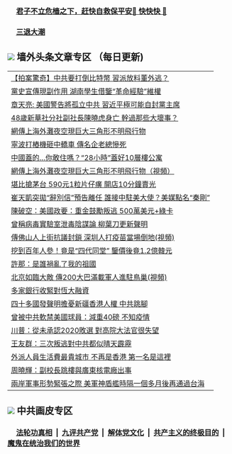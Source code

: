 
 ### &nbsp;&nbsp;&nbsp;&nbsp; [君子不立危樯之下，赶快自救保平安🍎 快快快 📩](https://github.com/pwgy/td/blob/master/README.md)

 ### &nbsp;&nbsp;&nbsp;&nbsp; [三退大潮](https://ww3.xkide.work/?key=zuuelqyfglsfjmgm&pin=65881581&ag=ogQuit&from=pw2) 

## <img src="https://img.icons8.com/cute-clipart/2x/circled-right.png"> 墙外头条文章专区 （每日更新)

<Table>
<tr><td colspan="2" align="left"><a href="https://wwc.cheuw.work/?ag=c1450368&key=kkpnxqzglkxtwqzb&from=pw2">【拍案驚奇】中共要打倒比特幣 習派放料董外逃？
</a></td></tr>
<tr><td colspan="2" align="left"><a href="https://wwc.cheuw.work/?ag=c1450336&key=kkpnxqzglkxtwqzb&from=pw2">黨史宣傳現副作用 湖南學生借鑒“革命經驗”維權
</a></td></tr>
<tr><td colspan="2" align="left"><a href="https://wwc.cheuw.work/?ag=c1450337&key=kkpnxqzglkxtwqzb&from=pw2">章天亮: 美國警告將孤立中共 習近平極可能自封黨主席
</a></td></tr>
<tr><td colspan="2" align="left"><a href="https://wwc.cheuw.work/?ag=c1450344&key=kkpnxqzglkxtwqzb&from=pw2">48歲新華社分社副社長陳曉虎身亡 幹過那些大壞事？
</a></td></tr>
<tr><td colspan="2" align="left"><a href="https://wwc.cheuw.work/?ag=c1450371&key=kkpnxqzglkxtwqzb&from=pw2">網傳上海外灘夜空現巨大三角形不明飛行物
</a></td></tr>
<tr><td colspan="2" align="left"><a href="https://wwc.cheuw.work/?ag=c1450338&key=kkpnxqzglkxtwqzb&from=pw2">寧波打樁機砸中轎車 傳名企老總慘死
</a></td></tr>
<tr><td colspan="2" align="left"><a href="https://wwc.cheuw.work/?ag=c1450380&key=kkpnxqzglkxtwqzb&from=pw2">中國蓋的…你敢住嗎？“28小時”蓋好10層樓公寓
</a></td></tr>
<tr><td colspan="2" align="left"><a href="https://wwc.cheuw.work/?ag=c1450310&key=kkpnxqzglkxtwqzb&from=pw2">網傳上海外灘夜空現巨大三角形不明飛行物（視頻）
</a></td></tr>
<tr><td colspan="2" align="left"><a href="https://wwc.cheuw.work/?ag=c1450308&key=kkpnxqzglkxtwqzb&from=pw2">堪比搶茅台 590元1粒片仔癀 開店10分鐘賣光
</a></td></tr>
<tr><td colspan="2" align="left"><a href="https://wwc.cheuw.work/?ag=c1450328&key=kkpnxqzglkxtwqzb&from=pw2">崔天凱突拋“辭別信”預告離任 誰接中駐美大使？美媒點名“秦剛”
</a></td></tr>
<tr><td colspan="2" align="left"><a href="https://wwc.cheuw.work/?ag=c1450287&key=kkpnxqzglkxtwqzb&from=pw2">陳破空：美國政要：重金鼓勵叛逃 500萬美元&#x2B;綠卡
</a></td></tr>
<tr><td colspan="2" align="left"><a href="https://wwc.cheuw.work/?ag=c1450273&key=kkpnxqzglkxtwqzb&from=pw2">曾稱病毒實驗室泄毒陰謀論 柳葉刀更新聲明
</a></td></tr>
<tr><td colspan="2" align="left"><a href="https://wwc.cheuw.work/?ag=c1450311&key=kkpnxqzglkxtwqzb&from=pw2">傳佛山人上街抗議封鎖 深圳人打疫苗當場倒地(視頻)
</a></td></tr>
<tr><td colspan="2" align="left"><a href="https://wwc.cheuw.work/?ag=c1450373&key=kkpnxqzglkxtwqzb&from=pw2">挖到百年人參！竟是“四代同堂” 鑒價後竟1.2億韓元
</a></td></tr>
<tr><td colspan="2" align="left"><a href="https://wwc.cheuw.work/?ag=c1450369&key=kkpnxqzglkxtwqzb&from=pw2">許那：是誰禍亂了我的祖國
</a></td></tr>
<tr><td colspan="2" align="left"><a href="https://wwc.cheuw.work/?ag=c1450299&key=kkpnxqzglkxtwqzb&from=pw2">北京如臨大敵 傳200大巴滿載軍人進駐鳥巢(視頻)
</a></td></tr>
<tr><td colspan="2" align="left"><a href="https://wwc.cheuw.work/?ag=c1450335&key=kkpnxqzglkxtwqzb&from=pw2">多家銀行收緊對恆大融資
</a></td></tr>
<tr><td colspan="2" align="left"><a href="https://wwc.cheuw.work/?ag=c1450271&key=kkpnxqzglkxtwqzb&from=pw2">四十多國發聲明擔憂新疆香港人權 中共跳腳
</a></td></tr>
<tr><td colspan="2" align="left"><a href="https://wwc.cheuw.work/?ag=c1450355&key=kkpnxqzglkxtwqzb&from=pw2">曾被中共軟禁美國球員：減重40磅 不知疫情
</a></td></tr>
<tr><td colspan="2" align="left"><a href="https://wwc.cheuw.work/?ag=c1450320&key=kkpnxqzglkxtwqzb&from=pw2">川普：從未承認2020敗選 對高院大法官很失望
</a></td></tr>
<tr><td colspan="2" align="left"><a href="https://wwc.cheuw.work/?ag=c1450270&key=kkpnxqzglkxtwqzb&from=pw2">王友群：三次叛逃對中共都似晴天霹靂
</a></td></tr>
<tr><td colspan="2" align="left"><a href="https://wwc.cheuw.work/?ag=c1450292&key=kkpnxqzglkxtwqzb&from=pw2">外派人員生活費最貴城市 不再是香港 第一名是這裡
</a></td></tr>
<tr><td colspan="2" align="left"><a href="https://wwc.cheuw.work/?ag=c1450268&key=kkpnxqzglkxtwqzb&from=pw2">周曉輝：副校長跳樓與廣東核電廠出事
</a></td></tr>
<tr><td colspan="2" align="left"><a href="https://wwc.cheuw.work/?ag=c1450317&key=kkpnxqzglkxtwqzb&from=pw2">兩岸軍事形勢緊張之際 美軍神盾艦時隔一個多月後再通過台海
</a></td></tr>

 </Table>

 ## <img src="https://img.icons8.com/cute-clipart/2x/circled-right.png"> 中共画皮专区
 ### &nbsp;&nbsp;&nbsp;&nbsp; [法轮功真相](https://github.com/begood0513/basic/blob/master/README.md) &nbsp;|&nbsp; [九评共产党](https://github.com/begood0513/9ping.md/blob/master/README.md) &nbsp;|&nbsp; [解体党文化](https://github.com/begood0513/jtdwh.md/blob/master/README.md)   &nbsp;|&nbsp; [共产主义的终极目的](https://github.com/begood0513/gczydzjmd.md/blob/master/README.md) &nbsp;|&nbsp; [魔鬼在统治我们的世界](https://github.com/begood0513/gczydzjmd.md/blob/master/README.md) 
